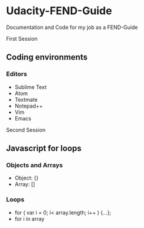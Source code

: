# Udacity-FEND-Guide
Documentation and Code for my job as a FEND-Guide

First Session

## Coding environments

### Editors
* Sublime Text
* Atom
* Textmate
* Notepad++
* Vim
* Emacs

Second Session

## Javascript for loops

### Objects and Arrays
* Object: {}
* Array: []

### Loops
* for ( var i = 0; i< array.length; i++ ) {...};
* for i in array